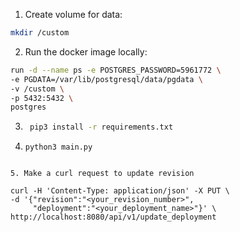 1. Create volume for data:

```bash
mkdir /custom
```

2. Run the docker image locally:

```bash
run -d --name ps -e POSTGRES_PASSWORD=5961772 \ 
-e PGDATA=/var/lib/postgresql/data/pgdata \ 
-v /custom \ 
-p 5432:5432 \ 
postgres
```

3. ```bash
    pip3 install -r requirements.txt
    ```

4. ``` 
   python3 main.py
```

5. Make a curl request to update revision
```
    curl -H 'Content-Type: application/json' -X PUT \
    -d '{"revision":"<your_revision_number>",
         "deployment":"<your_deployment_name>"}' \
    http://localhost:8080/api/v1/update_deployment
```